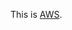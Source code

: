 This is [AWS](https://aws.amazon.com/tw/free/?trk=cf0164b0-a143-4575-9482-010451b8f1d5&sc_channel=ps&sc_campaign=acquisition&sc_medium=ACQ-P|PS-GO|Brand|Desktop|SU|Core-Main|Core|TW|TW|Text&s_kwcid=AL!4422!3!567617021704!e!!g!!aws&ef_id=EAIaIQobChMIlav2i5XW9AIVkq-WCh15mQOCEAAYASAAEgIvKfD_BwE:G:s&s_kwcid=AL!4422!3!567617021704!e!!g!!aws&all-free-tier.sort-by=item.additionalFields.SortRank&all-free-tier.sort-order=asc&awsf.Free%20Tier%20Types=*all&awsf.Free%20Tier%20Categories=*all).
